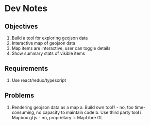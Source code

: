 # Dev Notes

## Objectives

1. Build a tool for exploring geojson data
2. Interactive map of geojson data
3. Map items are interactive, user can toggle details
4. Show summary stats of visible items

## Requirements

1. Use react/redux/typescript

## Problems

1. Rendering geojson data as a map
   a. Build own tool? - no, too time-consuming, no capacity to maintain code
   b. Use third party tool
   i. Mapbox gl js - no, proprietary
   ii. MapLibre GL
